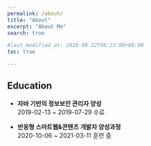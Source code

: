 ```yaml
---
permalink: /about/
title: "About"
excerpt: "About Me"
search: true

#last_modified_at: 2020-09-22T06:22:00+09:00
toc: true

---
```

## Education
- **자바 기반의 정보보안 관리자 양성**<br/>
2019-02-13 ~ 2019-07-29 수료<br/>

- **반응형 스마트웹&콘텐츠 개발자 양성과정**<br/>
2020-10-06 ~ 2021-03-11 훈련 중
 


<div class="fb-comments" data-href="https://techhan.github.io/about" data-numposts="5"></div>
  



